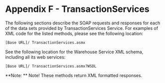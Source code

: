 Appendix F - TransactionServices
=======================

The following sections describe the SOAP requests and responses for each of the data sets
provided by TransactionServices Service. For examples of XML code for the listed methods,
please see the following location:

	[Base URL]/ TransactionServices.asmx

See the following location for the Warehouse Service XML schema, including all its web services:

	[Base URL]/ TransactionServices.asmx?WSDL
	
**Note: **  Note! These methods return XML formatted responses.
